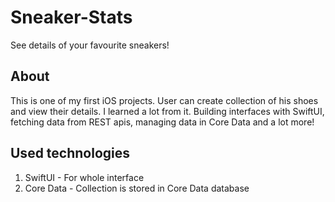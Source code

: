 # Sneaker-Stats
See details of your favourite sneakers!

## About
This is one of my first iOS projects. User can create collection of his shoes and view their details. I learned a lot from it. Building interfaces 
with SwiftUI, fetching data from REST apis, managing data in Core Data and a lot more! 

## Used technologies
1. SwiftUI - For whole interface
2. Core Data - Collection is stored in Core Data database
